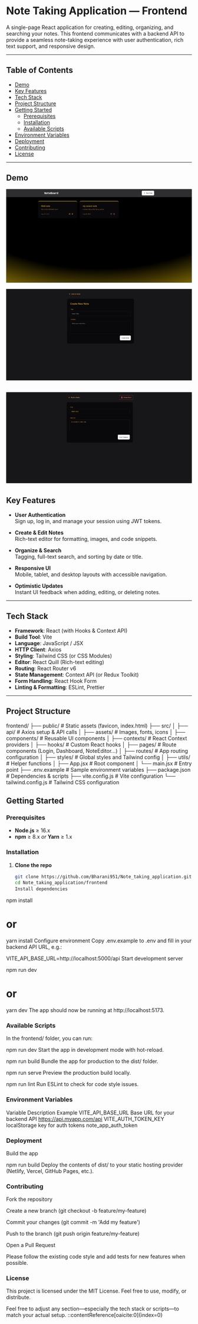 # Note Taking Application — Frontend

A single-page React application for creating, editing, organizing, and searching your notes. This frontend communicates with a backend API to provide a seamless note-taking experience with user authentication, rich text support, and responsive design.

---

## Table of Contents

- [Demo](#demo)
- [Key Features](#key-features)
- [Tech Stack](#tech-stack)
- [Project Structure](#project-structure)
- [Getting Started](#getting-started)
  - [Prerequisites](#prerequisites)
  - [Installation](#installation)
  - [Available Scripts](#available-scripts)
- [Environment Variables](#environment-variables)
- [Deployment](#deployment)
- [Contributing](#contributing)
- [License](#license)

---

## Demo

![alt text](image-1.png)

![alt text](image-2.png)

## ![alt text](image-3.png)

## Key Features

- **User Authentication**  
  Sign up, log in, and manage your session using JWT tokens.

- **Create & Edit Notes**  
  Rich-text editor for formatting, images, and code snippets.

- **Organize & Search**  
  Tagging, full-text search, and sorting by date or title.

- **Responsive UI**  
  Mobile, tablet, and desktop layouts with accessible navigation.

- **Optimistic Updates**  
  Instant UI feedback when adding, editing, or deleting notes.

---

## Tech Stack

- **Framework**: React (with Hooks & Context API)
- **Build Tool**: Vite
- **Language**: JavaScript / JSX
- **HTTP Client**: Axios
- **Styling**: Tailwind CSS (or CSS Modules)
- **Editor**: React Quill (Rich-text editing)
- **Routing**: React Router v6
- **State Management**: Context API (or Redux Toolkit)
- **Form Handling**: React Hook Form
- **Linting & Formatting**: ESLint, Prettier

---

## Project Structure

frontend/
├── public/ # Static assets (favicon, index.html)
├── src/
│ ├── api/ # Axios setup & API calls
│ ├── assets/ # Images, fonts, icons
│ ├── components/ # Reusable UI components
│ ├── contexts/ # React Context providers
│ ├── hooks/ # Custom React hooks
│ ├── pages/ # Route components (Login, Dashboard, NoteEditor…)
│ ├── routes/ # App routing configuration
│ ├── styles/ # Global styles and Tailwind config
│ ├── utils/ # Helper functions
│ ├── App.jsx # Root component
│ └── main.jsx # Entry point
├── .env.example # Sample environment variables
├── package.json # Dependencies & scripts
├── vite.config.js # Vite configuration
└── tailwind.config.js # Tailwind CSS configuration

## Getting Started

### Prerequisites

- **Node.js** ≥ 16.x
- **npm** ≥ 8.x _or_ **Yarn** ≥ 1.x

### Installation

1. **Clone the repo**
   ```bash
   git clone https://github.com/Bharani951/Note_taking_application.git
   cd Note_taking_application/frontend
   Install dependencies
   ```

npm install

# or

yarn install
Configure environment
Copy .env.example to .env and fill in your backend API URL, e.g.:

VITE_API_BASE_URL=http://localhost:5000/api
Start development server

npm run dev

# or

yarn dev
The app should now be running at http://localhost:5173.

### Available Scripts

In the frontend/ folder, you can run:

npm run dev
Start the app in development mode with hot-reload.

npm run build
Bundle the app for production to the dist/ folder.

npm run serve
Preview the production build locally.

npm run lint
Run ESLint to check for code style issues.

### Environment Variables

Variable Description Example
VITE_API_BASE_URL Base URL for your backend API https://api.myapp.com/api
VITE_AUTH_TOKEN_KEY localStorage key for auth tokens note_app_auth_token

### Deployment

Build the app

npm run build
Deploy the contents of dist/ to your static hosting provider (Netlify, Vercel, GitHub Pages, etc.).

### Contributing

Fork the repository

Create a new branch (git checkout -b feature/my-feature)

Commit your changes (git commit -m 'Add my feature')

Push to the branch (git push origin feature/my-feature)

Open a Pull Request

Please follow the existing code style and add tests for new features when possible.

### License

This project is licensed under the MIT License. Feel free to use, modify, or distribute.

Feel free to adjust any section—especially the tech stack or scripts—to match your actual setup.
::contentReference[oaicite:0]{index=0}
